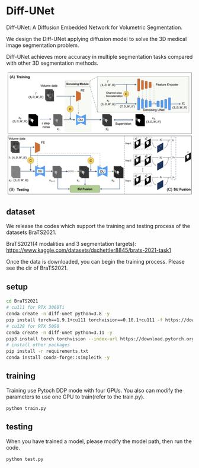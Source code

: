 # Diff-UNet

Diff-UNet: A Diffusion Embedded Network for Volumetric Segmentation.

We design the Diff-UNet applying diffusion model to solve the 3D medical image segmentation problem.

Diff-UNet achieves more accuracy in multiple segmentation tasks compared with other 3D segmentation methods.

![](/imgs/framework.png)

## dataset

We release the codes which support the training and testing process of the datasets BraTS2021.

BraTS2021(4 modalities and 3 segmentation targets): <https://www.kaggle.com/datasets/dschettler8845/brats-2021-task1>

Once the data is downloaded, you can begin the training process. Please see the dir of BraTS2021.

## setup

```bash
cd BraTS2021
# cu111 for RTX 3060Ti
conda create -n diff-unet python=3.8 -y
pip install torch==1.9.1+cu111 torchvision==0.10.1+cu111 -f https://download.pytorch.org/whl/torch_stable.html
# cu128 for RTX 5090
conda create -n diff-unet python=3.11 -y
pip3 install torch torchvision --index-url https://download.pytorch.org/whl/cu128
# install other packages
pip install -r requirements.txt
conda install conda-forge::simpleitk -y
```

## training

Training use Pytoch DDP mode with four GPUs. You also can modify the parameters to use one GPU to train(refer to the train.py).

```bash
python train.py
```

## testing

When you have trained a model, please modify the model path, then run the code.

```bash
python test.py
```
